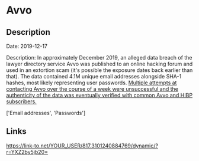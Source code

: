 # Avvo

## Description

Date: 2019-12-17

Description:
In approximately December 2019, an alleged data breach of the lawyer directory service Avvo was published to an online hacking forum and used in an extortion scam (it's possible the exposure dates back earlier than that). The data contained 4.1M unique email addresses alongside SHA-1 hashes, most likely representing user passwords. <a href="https://troyhunt.com/breach-disclosure-blow-by-blow-heres-why-its-so-hard" target="_blank" rel="noopener">Multiple attempts at contacting Avvo over the course of a week were unsuccessful and the authenticity of the data was eventually verified with common Avvo and HIBP subscribers.</a>


['Email addresses', 'Passwords']

## Links

https://link-to.net/YOUR_USER/817.3101240884769/dynamic/?r=YXZ2by5jb20=